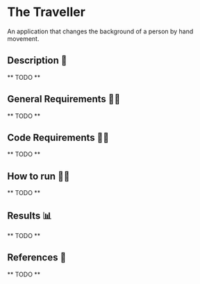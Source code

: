 # The Traveller
An application that changes the background of a person by hand movement.

## Description :scroll:
** TODO **

## General Requirements :mage_man:
** TODO **

## Code Requirements :mage_woman:
** TODO **

## How to run :running_man:
** TODO **

## Results :bar_chart:
** TODO **

## References :page_facing_up:
** TODO **
